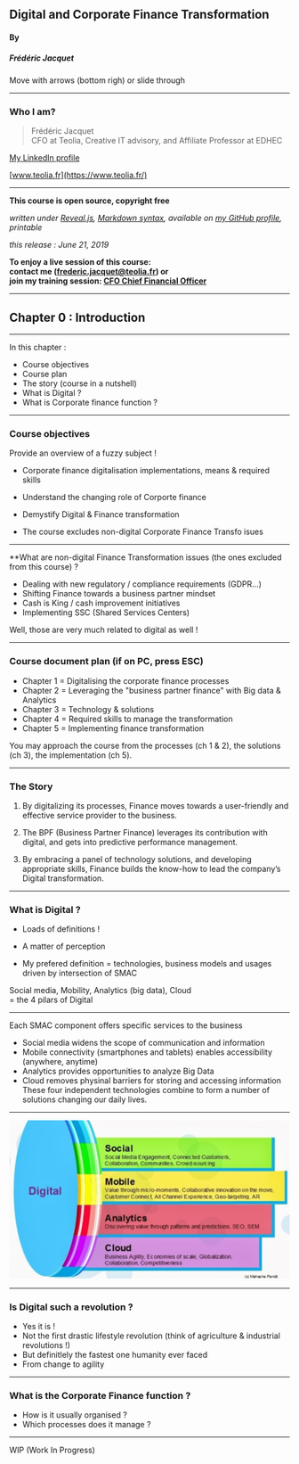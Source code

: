 ## Digital and Corporate Finance Transformation  

#### By
##### Frédéric Jacquet     

Move with arrows (bottom righ) or slide through

---

### Who I am?

> Frédéric Jacquet<br />
> CFO at Teolia, Creative IT advisory, and Affiliate Professor at EDHEC    

[My LinkedIn profile](https://www.linkedin.com/in/fr%C3%A9d%C3%A9ric-jacquet-87a21956/)    

[www.teolia.fr](https://www.teolia.fr/)

---

**This course is open source, copyright free**

*written under [Reveal.js](https://revealjs.com/#/), [Markdown syntax](https://en.wikipedia.org/wiki/Markdown), available on [my GitHub profile](https://github.com/fredericjacquet2), printable*

*this release : June 21, 2019*

**To enjoy a live session of this course:      
contact me (frederic.jacquet@teolia.fr) or      
join my training session: [CFO Chief Financial Officer](http://www.lesechos-formation.fr/catalogue/formations-metiers/finance-gestion/cfo-chief-financial-officer.html#programme)**

---

## Chapter 0 : Introduction

----

In this chapter :
- Course objectives
- Course plan
- The story (course in a nutshell)
- What is Digital ?
- What is Corporate finance function ?

----

### Course objectives  

Provide an overview of a fuzzy subject !   

- Corporate finance digitalisation implementations, means & required skills
- Understand the changing role of Corporte finance
- Demystify Digital & Finance transformation

- The course excludes non-digital Corporate Finance Transfo isues

----

**What are non-digital Finance Transformation issues (the ones excluded from this course) ? 

- Dealing with new regulatory / compliance requirements (GDPR...)
- Shifting Finance towards a business partner mindset
- Cash is King / cash improvement initiatives
- Implementing SSC (Shared Services Centers)    

Well, those are very much related to digital as well !   

----

### Course document plan (if on PC, press ESC)  
- Chapter 1 = Digitalising the corporate finance processes
- Chapter 2 = Leveraging the "business partner finance" with Big data & Analytics
- Chapter 3 = Technology & solutions
- Chapter 4 = Required skills to manage the transformation
- Chapter 5 = Implementing finance transformation

You may approach the course from the processes (ch 1 & 2), the solutions (ch 3), the implementation (ch 5).

----

### The Story

1. By digitalizing its processes, Finance moves towards a user-friendly and effective service provider to the business. 

2. The BPF (Business Partner Finance) leverages its contribution with digital, and gets into predictive performance management.  

3. By embracing a panel of technology solutions, and developing appropriate skills, Finance builds the know-how to lead the company’s Digital transformation.

----

### What is Digital ?

- Loads of definitions !    

- A matter of perception   

- My prefered definition = technologies, business models and usages driven by intersection of SMAC   

Social media, Mobility, Analytics (big data), Cloud    
= the 4 pilars of Digital

----

Each SMAC component offers specific services to the business  
- Social media widens the scope of communication and information 
- Mobile connectivity (smartphones and tablets) enables accessibility (anywhere, anytime)
- Analytics provides opportunities to analyze Big Data  
- Cloud removes physinal barriers for storing and accessing information  
These four independent technologies combine to form a number of solutions changing our daily lives. 

----

<img src="images/smac.png" style="background:none; border:none; box-shadow:none;"/>

----

### Is Digital such a revolution ? 

- Yes it is !  
- Not the first drastic lifestyle revolution (think of agriculture & industrial revolutions !)  
- But definitlely the fastest one humanity ever faced   
- From change to agility    

----

### What is the Corporate Finance function ?

- How is it usually organised ?
- Which processes does it manage ?

----

WIP (Work In Progress)
